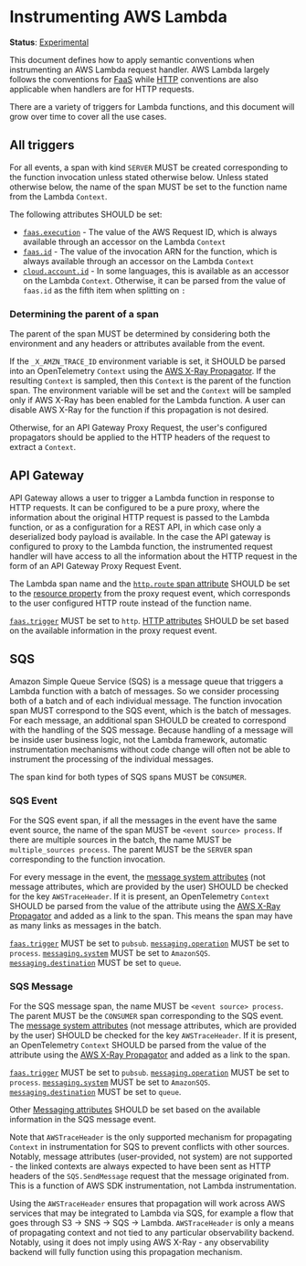 # Instrumenting AWS Lambda

**Status**: [Experimental](../../../document-status.md)

This document defines how to apply semantic conventions when instrumenting an AWS Lambda request handler. AWS
Lambda largely follows the conventions for [FaaS](../faas.md) while [HTTP](../http.md) conventions are also
applicable when handlers are for HTTP requests.

There are a variety of triggers for Lambda functions, and this document will grow over time to cover all the
use cases.

## All triggers

For all events, a span with kind `SERVER` MUST be created corresponding to the function invocation unless stated
otherwise below. Unless stated otherwise below, the name of the span MUST be set to the function name from the
Lambda `Context`.

The following attributes SHOULD be set:

- [`faas.execution`](../faas.md) - The value of the AWS Request ID, which is always available through an accessor on the Lambda `Context`
- [`faas.id`](../../../resource/semantic_conventions/faas.md) - The value of the invocation ARN for the function, which is always available through an accessor on the Lambda `Context`
- [`cloud.account.id`](../../../resource/semantic_conventions/cloud.md) - In some languages, this is available as an accessor on the Lambda `Context`. Otherwise, it can be parsed from the value of `faas.id` as the fifth item when splitting on `:`

### Determining the parent of a span

The parent of the span MUST be determined by considering both the environment and any headers or attributes
available from the event.

If the `_X_AMZN_TRACE_ID` environment variable is set, it SHOULD be parsed into an OpenTelemetry `Context` using
the [AWS X-Ray Propagator](../../../context/api-propagators.md). If the resulting `Context` is sampled, then this
`Context` is the parent of the function span. The environment variable will be set and the `Context` will be
sampled only if AWS X-Ray has been enabled for the Lambda function. A user can disable AWS X-Ray for the function
if this propagation is not desired.

Otherwise, for an API Gateway Proxy Request, the user's configured propagators should be applied to the HTTP
headers of the request to extract a `Context`.

## API Gateway

API Gateway allows a user to trigger a Lambda function in response to HTTP requests. It can be configured to be
a pure proxy, where the information about the original HTTP request is passed to the Lambda function, or as a
configuration for a REST API, in which case only a deserialized body payload is available.  In the case the API
gateway is configured to proxy to the Lambda function, the instrumented request handler will have access to all
the information about the HTTP request in the form of an API Gateway Proxy Request Event.

The Lambda span name and the [`http.route` span attribute](../http.md#http-server-semantic-conventions) SHOULD
be set to the [resource property][] from the proxy request event, which corresponds to the user configured HTTP
route instead of the function name.

[`faas.trigger`](../faas.md) MUST be set to `http`. [HTTP attributes](../http.md) SHOULD be set based on the
available information in the proxy request event.

[resource property]: https://docs.aws.amazon.com/apigateway/latest/developerguide/set-up-lambda-proxy-integrations.html#api-gateway-simple-proxy-for-lambda-input-format

## SQS

Amazon Simple Queue Service (SQS) is a message queue that triggers a Lambda function with a batch of messages.
So we consider processing both of a batch and of each individual message. The function invocation span MUST
correspond to the SQS event, which is the batch of messages. For each message, an additional span SHOULD be
created to correspond with the handling of the SQS message. Because handling of a message will be inside user
business logic, not the Lambda framework, automatic instrumentation mechanisms without code change will often
not be able to instrument the processing of the individual messages.

The span kind for both types of SQS spans MUST be `CONSUMER`.

### SQS Event

For the SQS event span, if all the messages in the event have the same event source, the name of the span MUST
be `<event source> process`. If there are multiple sources in the batch, the name MUST be
`multiple_sources process`. The parent MUST be the `SERVER` span corresponding to the function invocation.

For every message in the event, the [message system attributes][] (not message attributes, which are provided by
the user) SHOULD be checked for the key `AWSTraceHeader`. If it is present, an OpenTelemetry `Context` SHOULD be
parsed from the value of the attribute using the [AWS X-Ray Propagator](../../../context/api-propagators.md) and
added as a link to the span. This means the span may have as many links as messages in the batch.

[`faas.trigger`](../faas.md) MUST be set to `pubsub`.
[`messaging.operation`](../messaging.md) MUST be set to `process`.
[`messaging.system`](../messaging.md) MUST be set to `AmazonSQS`.
[`messaging.destination`](../messaging.md#messaging-attributes) MUST be set to `queue`.

### SQS Message

For the SQS message span, the name MUST be `<event source> process`.  The parent MUST be the `CONSUMER` span
corresponding to the SQS event. The [message system attributes][] (not message attributes, which are provided by
the user) SHOULD be checked for the key `AWSTraceHeader`. If it is present, an OpenTelemetry `Context` SHOULD be
parsed from the value of the attribute using the [AWS X-Ray Propagator](../../../context/api-propagators.md) and
added as a link to the span.

[`faas.trigger`](../faas.md) MUST be set to `pubsub`.
[`messaging.operation`](../messaging.md#messaging-attributes) MUST be set to `process`.
[`messaging.system`](../messaging.md#messaging-attributes) MUST be set to `AmazonSQS`.
[`messaging.destination`](../messaging.md#messaging-attributes) MUST be set to `queue`.

Other [Messaging attributes](../messaging.md#messaging-attributes) SHOULD be set based on the available information in the SQS message
event.

Note that `AWSTraceHeader` is the only supported mechanism for propagating `Context` in instrumentation for SQS
to prevent conflicts with other sources. Notably, message attributes (user-provided, not system) are not supported -
the linked contexts are always expected to have been sent as HTTP headers of the `SQS.SendMessage` request that
the message originated from. This is a function of AWS SDK instrumentation, not Lambda instrumentation.

Using the `AWSTraceHeader` ensures that propagation will work across AWS services that may be integrated to
Lambda via SQS, for example a flow that goes through S3 -> SNS -> SQS -> Lambda. `AWSTraceHeader` is only a means
of propagating context and not tied to any particular observability backend. Notably, using it does not imply
using AWS X-Ray - any observability backend will fully function using this propagation mechanism.

[message system attributes]: https://docs.aws.amazon.com/AWSSimpleQueueService/latest/SQSDeveloperGuide/sqs-message-metadata.html#sqs-message-system-attributes
